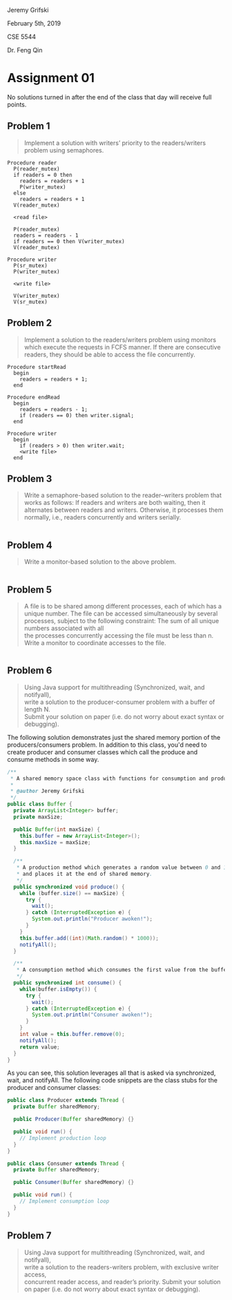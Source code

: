 Jeremy Grifski

February 5th, 2019

CSE 5544

Dr. Feng Qin

# Assignment 01

No solutions turned in after the end of the class that day will receive full
points.

## Problem 1

> Implement a solution with writers’ priority to the readers/writers problem
> using semaphores.

```
Procedure reader
  P(reader_mutex)
  if readers = 0 then     
    readers = readers + 1
    P(writer_mutex)
  else     
    readers = readers + 1
  V(reader_mutex)

  <read file>

  P(reader_mutex)
  readers = readers - 1  
  if readers == 0 then V(writer_mutex)
  V(reader_mutex)

Procedure writer
  P(sr_mutex)
  P(writer_mutex)

  <write file>

  V(writer_mutex)
  V(sr_mutex)
```

## Problem 2

> Implement a solution to the readers/writers problem using monitors which
> execute the requests in FCFS manner. If there are consecutive readers, they
> should be able to access the file concurrently.

```
Procedure startRead
  begin
    readers = readers + 1;
  end

Procedure endRead
  begin
    readers = readers - 1;
    if (readers == 0) then writer.signal;
  end

Procedure writer
  begin
    if (readers > 0) then writer.wait;
    <write file>
  end
```

## Problem 3

> Write a semaphore-based solution to the reader–writers problem that works as
> follows: If readers and writers are both waiting, then it alternates between
> readers and  writers. Otherwise, it processes them normally, i.e., readers
> concurrently and writers serially.  

```
```

## Problem 4

> Write a monitor-based solution to the above problem.

```
```

## Problem 5

> A file is to be shared among different processes, each of which has a unique
> number. The file can be accessed simultaneously by several processes, subject
> to the following constraint: The sum of all unique numbers associated with all   
> the processes concurrently accessing the file must be less than n. Write a
> monitor to coordinate accesses to the file.

```
```

## Problem 6

> Using Java support for multithreading (Synchronized, wait, and notifyall),  
> write a solution to the producer-consumer problem with a buffer of length N.  
> Submit your solution on paper (i.e. do not worry about exact syntax or debugging).

The following solution demonstrates just the shared memory portion of the
producers/consumers problem. In addition to this class, you'd need to create
producer and consumer classes which call the produce and consume methods
in some way.

```java
/**
 * A shared memory space class with functions for consumption and production.
 *
 * @author Jeremy Grifski
 */
public class Buffer {
  private ArrayList<Integer> buffer;
  private maxSize;

  public Buffer(int maxSize) {
    this.buffer = new ArrayList<Integer>();
    this.maxSize = maxSize;
  }

  /**
   * A production method which generates a random value between 0 and 1000
   * and places it at the end of shared memory.
   */
  public synchronized void produce() {
    while (buffer.size() == maxSize) {
      try {
        wait();
      } catch (InterruptedException e) {
        System.out.println("Producer awoken!");
      }
    }
    this.buffer.add((int)(Math.random() * 1000));
    notifyAll();
  }

  /**
   * A consumption method which consumes the first value from the buffer.
   */
  public synchronized int consume() {
    while(buffer.isEmpty()) {
      try {
        wait();
      } catch (InterruptedException e) {
        System.out.println("Consumer awoken!");
      }
    }
    int value = this.buffer.remove(0);
    notifyAll();
    return value;
  }
}
```

As you can see, this solution leverages all that is asked via synchronized,
wait, and notifyAll. The following code snippets are the class stubs for
the producer and consumer classes:

```java
public class Producer extends Thread {
  private Buffer sharedMemory;

  public Producer(Buffer sharedMemory) {}

  public void run() {
    // Implement production loop
  }
}
```

```java
public class Consumer extends Thread {
  private Buffer sharedMemory;

  public Consumer(Buffer sharedMemory) {}

  public void run() {
    // Implement consumption loop
  }
}
```

## Problem 7

> Using Java support for multithreading (Synchronized, wait, and notifyall),  
> write a solution to the readers-writers problem, with exclusive writer access,  
> concurrent reader access, and reader’s priority. Submit your solution on paper
> (i.e. do not worry about exact syntax or debugging).  

```java
```
